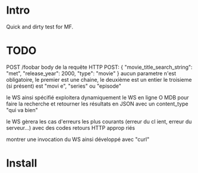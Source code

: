 # Intro

Quick and dirty test for MF.

# TODO

POST /foobar
body de la requête HTTP POST:
{
"movie_title_search_string": "met",
"release_year": 2000,
"type": "movie"
}
aucun parametre n'est obligatoire, le premier est une chaine,
le deuxième est un entier le troisieme (si présent) est "movi
e", "series" ou "episode"

le WS ainsi spécifié exploitera dynamiquement le WS en ligne O
MDB pour faire la recherche et retourner les résultats en JSON
avec un content_type "qui va bien"

le WS gèrera les cas d'erreurs les plus courants (erreur du cl
ient, erreur du serveur...) avec des codes retours HTTP approp
riés

montrer une invocation du WS ainsi développé avec "curl"

# Install

